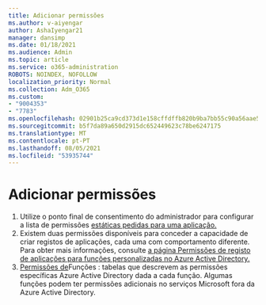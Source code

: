 ```yaml
---
title: Adicionar permissões
ms.author: v-aiyengar
author: AshaIyengar21
manager: dansimp
ms.date: 01/18/2021
ms.audience: Admin
ms.topic: article
ms.service: o365-administration
ROBOTS: NOINDEX, NOFOLLOW
localization_priority: Normal
ms.collection: Adm_O365
ms.custom:
- "9004353"
- "7783"
ms.openlocfilehash: 02901b25ca9cd373d1e158cffdffb820b9ba7bb55c90a56aae57807a2e932192
ms.sourcegitcommit: b5f7da89a650d2915dc652449623c78be6247175
ms.translationtype: MT
ms.contentlocale: pt-PT
ms.lasthandoff: 08/05/2021
ms.locfileid: "53935744"
---
```

# <a name="add-permissions"></a>Adicionar permissões

1. Utilize o ponto final de consentimento do administrador para configurar a lista de permissões [estáticas pedidas para uma aplicação.](https://docs.microsoft.com/azure/active-directory/develop/v2-permissions-and-consent#to-configure-the-list-of-statically-requested-permissions-for-an-application)
1. Existem duas permissões disponíveis para conceder a capacidade de criar registos de aplicações, cada uma com comportamento diferente. Para obter mais informações, consulte [a página Permissões de registo de aplicações para funções personalizadas no Azure Active Directory.](https://docs.microsoft.com/azure/active-directory/roles/custom-available-permissions)
1. [Permissões de](https://docs.microsoft.com/azure/active-directory/roles/permissions-reference#role-permissions)Funções : tabelas que descrevem as permissões específicas Azure Active Directory dada a cada função. Algumas funções podem ter permissões adicionais no serviços Microsoft fora da Azure Active Directory.